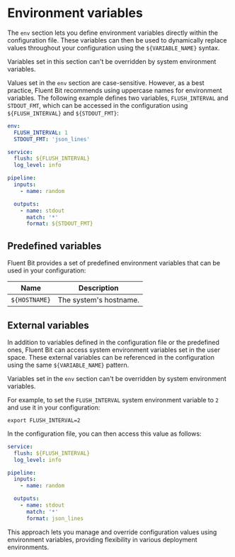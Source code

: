 # Environment variables

The `env` section lets you define environment variables directly within the configuration file. These variables can then be used to dynamically replace values throughout your configuration using the `${VARIABLE_NAME}` syntax.

Variables set in this section can't be overridden by system environment variables.

Values set in the `env` section are case-sensitive. However, as a best practice, Fluent Bit recommends using uppercase names for environment variables. The following example defines two variables, `FLUSH_INTERVAL` and `STDOUT_FMT`, which can be accessed in the configuration using `${FLUSH_INTERVAL}` and `${STDOUT_FMT}`:

```yaml
env:
  FLUSH_INTERVAL: 1
  STDOUT_FMT: 'json_lines'

service:
  flush: ${FLUSH_INTERVAL}
  log_level: info

pipeline:
  inputs:
    - name: random

  outputs:
    - name: stdout
      match: '*'
      format: ${STDOUT_FMT}
```

## Predefined variables

Fluent Bit provides a set of predefined environment variables that can be used in your configuration:

| Name | Description |
| ---- | ----------- |
| `${HOSTNAME}` | The system's hostname. |

## External variables

In addition to variables defined in the configuration file or the predefined ones, Fluent Bit can access system environment variables set in the user space. These external variables can be referenced in the configuration using the same `${VARIABLE_NAME}` pattern.

Variables set in the `env` section can't be overridden by system environment variables.

For example, to set the `FLUSH_INTERVAL` system environment variable to `2` and use it in your configuration:

```shell
export FLUSH_INTERVAL=2
```

In the configuration file, you can then access this value as follows:

```yaml
service:
  flush: ${FLUSH_INTERVAL}
  log_level: info

pipeline:
  inputs:
    - name: random

  outputs:
    - name: stdout
      match: '*'
      format: json_lines
```

This approach lets you manage and override configuration values using environment variables, providing flexibility in various deployment environments.